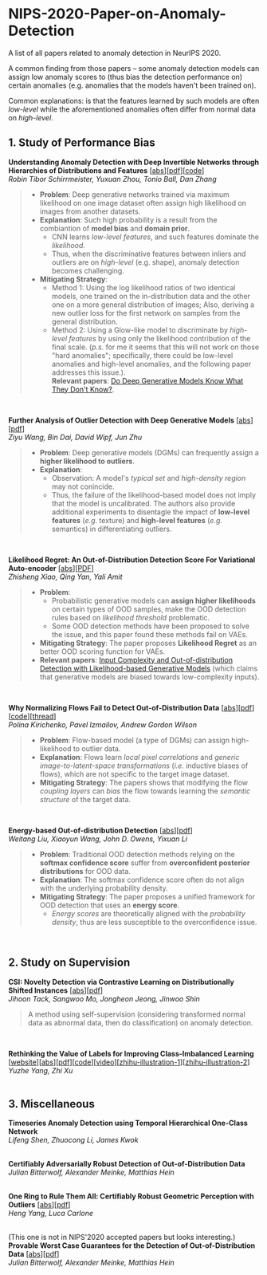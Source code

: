 # NIPS-2020-Paper-on-Anomaly-Detection
A list of all papers related to anomaly detection in NeurIPS 2020.  

A common finding from those papers – some anomaly detection models can assign low anomaly scores to (thus bias the detection performance on) certain anomalies (e.g. anomalies that the models haven't been trained on).   

Common explanations:
is that the features learned by such models are often *low-level* while the aforementioned anomalies often differ from normal data on *high-level*.

## 1. Study of Performance Bias
**Understanding Anomaly Detection with Deep Invertible Networks through Hierarchies of Distributions and Features** [[abs](https://arxiv.org/abs/2006.10848)][[pdf](https://arxiv.org/pdf/2006.10848.pdf)][[code](https://github.com/boschresearch/hierarchical_anomaly_detection)]     
*Robin Tibor Schirrmeister, Yuxuan Zhou, Tonio Ball, Dan Zhang*  
> - **Problem**: Deep generative networks trained via maximum likelihood on one image dataset often assign high likelihood on images from another datasets.   
> - **Explanation**: Such high probability is a result from the combiantion of **model bias** and **domain prior**.   
>   - CNN learns *low-level features*, and such features dominate the *likelihood*.  
>   - Thus, when the discriminative features between inliers and outliers are on *high-level* (e.g. shape), anomaly detection becomes challenging.  
> - **Mitigating Strategy**: 
>   - Method 1: Using the log likelihood ratios of two identical models, one trained on the in-distribution data and the other one on a more general distribution of images; Also, deriving a new outlier loss for the first network on samples from the general distribution.
>   - Method 2: Using a Glow-like model to discriminate by *high-level features* by using only the likelihood contribution of the final scale. (*p.s.* for me it seems that this will not work on those "hard anomalies"; specifically, there could be low-level anomalies and high-level anomalies, and the following paper addresses this issue.).  
> **Relevant papers**: [Do Deep Generative Models Know What They Don't Know?](https://openreview.net/forum?id=H1xwNhCcYm).
<br>

**Further Analysis of Outlier Detection with Deep Generative Models** [[abs](https://arxiv.org/abs/2010.13064)][[pdf](https://arxiv.org/pdf/2010.13064.pdf)]    
*Ziyu Wang, Bin Dai, David Wipf, Jun Zhu*   
> - **Problem**: Deep generative models (DGMs) can frequently assign a **higher likelihood to outliers**.     
> - **Explanation**:    
>   - Observation: A model's *typical set* and *high-density region* may not conincide.  
>   - Thus, the failure of the likelihood-based model does not imply that the model is uncalibrated. 
> The authors also provide additional experiments to disentagle the impact of **low-level features** (*e.g.* texture) and **high-level features** (*e.g.* semantics) in differentiating outliers. 
<br>

**Likelihood Regret: An Out-of-Distribution Detection Score For Variational Auto-encoder** [[abs](https://arxiv.org/abs/2003.02977)][[PDF](https://arxiv.org/pdf/2003.02977.pdf)]     
*Zhisheng Xiao, Qing Yan, Yali Amit*   
> - **Problem**: 
>    - Probabilistic generative models can **assign higher likelihoods** on certain types of OOD samples, make the OOD detection rules based on *likelihood threshold* problematic.  
>    - Some OOD detection methods have been proposed to solve the issue, and this paper found these methods fail on VAEs.  
> - **Mitigating Strategy**: The paper proposes **Likelihood Regret** as an better OOD scoring function for VAEs.  
> - **Relevant papers**: [Input Complexity and Out-of-distribution Detection with Likelihood-based Generative Models](https://openreview.net/forum?id=SyxIWpVYvr) (which claims that generative models are biased towards low-complexity inputs).
<br>

**Why Normalizing Flows Fail to Detect Out-of-Distribution Data** [[abs](https://arxiv.org/abs/2006.08545)][[pdf](https://arxiv.org/pdf/2006.08545.pdf)][[code](https://github.com/PolinaKirichenko/flows_ood)][[thread](https://twitter.com/polkirichenko/status/1272715634544119809)]    
*Polina Kirichenko, Pavel Izmailov, Andrew Gordon Wilson*  
> - **Problem**: Flow-based model (a type of DGMs) can assign high-likelihood to outlier data.    
> - **Explanation**: Flows learn *local pixel correlations* and *generic image-to-latent-space transformations* (*i.e.* inductive biases of flows), which are not specific to the target image dataset.    
> - **Mitigating Strategy**: The papers shows that modifying the flow *coupling layers* can *bias* the flow towards learning the *semantic structure* of the target data.
<br>

**Energy-based Out-of-distribution Detection** [[abs](https://arxiv.org/abs/2010.03759)][[pdf](https://arxiv.org/pdf/2010.03759.pdf)]    
*Weitang Liu, Xiaoyun Wang, John D. Owens, Yixuan Li*  
> - **Problem**: Traditional OOD detection methods relying on the **softmax confidence score** suffer from **overconfident posterior distributions** for OOD data.  
> - **Explanation**: The softmax confidence score often do not align with the underlying probability density.
> - **Mitigating Strategy**: The paper proposes a unified framework for OOD detection that uses an **energy score**.
>   - *Energy scores* are theoretically aligned with the *probability density*, thus are less susceptible to the overconfidence issue.
<br>

## 2. Study on Supervision
**CSI: Novelty Detection via Contrastive Learning on Distributionally Shifted Instances** [[abs](https://arxiv.org/abs/2007.08176)][[pdf](https://arxiv.org/pdf/2007.08176.pdf)]     
*Jihoon Tack, Sangwoo Mo, Jongheon Jeong, Jinwoo Shin*   
> A method using self-supervision (considering transformed normal data as abnormal data, then do classification) on anomaly detection.
<br>

**Rethinking the Value of Labels for Improving Class-Imbalanced Learning** [[website](https://www.mit.edu/~yuzhe/imbalanced-semi-self.html)][[abs](https://arxiv.org/abs/2006.07529)][[pdf](https://arxiv.org/pdf/2006.07529)][[code](https://github.com/YyzHarry/imbalanced-semi-self)][[video](http://www.youtube.com/watch?v=XltXZ3OZvyI)][[zhihu-illustration-1](https://zhuanlan.zhihu.com/p/265326764)][[zhihu-illustration-2](https://zhuanlan.zhihu.com/p/259710601)]      
*Yuzhe Yang, Zhi Xu*   
<br>

## 3. Miscellaneous
**Timeseries Anomaly Detection using Temporal Hierarchical One-Class Network**       
*Lifeng Shen, Zhuocong Li, James Kwok*    
<br>

**Certifiably Adversarially Robust Detection of Out-of-Distribution Data**      
*Julian Bitterwolf, Alexander Meinke, Matthias Hein*  
<br>

**One Ring to Rule Them All: Certifiably Robust Geometric Perception with Outliers** [[abs](https://arxiv.org/abs/2006.06769)][[pdf](https://arxiv.org/pdf/2006.06769)]    
*Heng Yang, Luca Carlone*   
<br>

(This one is not in NIPS'2020 accepted papers but looks interesting.)   
**Provable Worst Case Guarantees for the Detection of Out-of-Distribution Data** [[abs](https://arxiv.org/abs/2007.08473)][[pdf](https://arxiv.org/pdf/2007.08473)]   
*Julian Bitterwolf, Alexander Meinke, Matthias Hein*   
<br>

